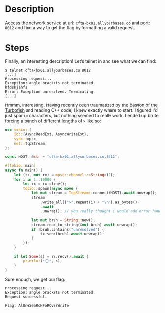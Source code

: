 # Description

Access the network service at url: `cfta-bx01.allyourbases.co` and port: `8012` and find a way to get the flag by formatting a valid request.

# Steps

Finally, an interesting description! Let's telnet in and see what we can find:

```
$ telnet cfta-bx01.allyourbases.co 8012
[...]
Processing request...
Exception: angle brackets not terminated.
hfdskjahfs
Error: Exception unresolved. Terminating.
[...]
```

Hmmm, interesting. Having recently been traumatized by the [Bastion of the Turbofish](https://github.com/rust-lang/rust/blob/master/src/test/ui/bastion-of-the-turbofish.rs) and reading C++ code, I knew exactly where to start. I figured I'd just spam `>` characters, but nothing seemed to really work. I ended up brute forcing a bunch of different lengths of `>` like so:

```rust
use tokio::{
    io::{AsyncReadExt, AsyncWriteExt},
    sync::mpsc,
    net::TcpStream,
};

const HOST: &str = "cfta-bx01.allyourbases.co:8012";

#[tokio::main]
async fn main() {
    let (tx, mut rx) = mpsc::channel::<String>(1);
    for i in 1..10000 {
        let tx = tx.clone();
        tokio::spawn(async move {
            let mut stream = TcpStream::connect(HOST).await.unwrap();
            stream
                .write_all((">".repeat(i) + "\n").as_bytes())
                .await
                .unwrap(); // you really thought i would add error handling?

            let mut bruh = String::new();
            stream.read_to_string(&mut bruh).await.unwrap();
            if !bruh.contains("unresolved") {
                tx.send(bruh).await.unwrap();
            }
        });
    }

    if let Some(s) = rx.recv().await {
        println!("{}", s);
    }
}
```

Sure enough, we get our flag:

```
Processing request...
Exception: angle brackets not terminated.
Request successful.

Flag: AlOnGSeaRcHFoROverWriTe
```
